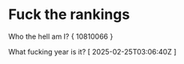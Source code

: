 # Fuck the rankings

Who the hell am I?
{ 10810066 }

What fucking year is it?
[ 2025-02-25T03:06:40Z ]

